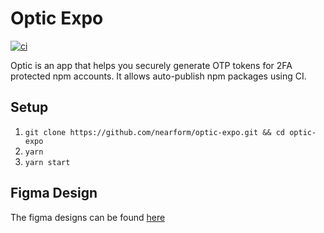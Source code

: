 # Optic Expo


[![ci](https://github.com/nearform/optic-expo/workflows/optic-expo-ci/badge.svg)](https://github.com/nearform/optic-expo/actions?query=workflow%3Aoptic-expo-ci)

Optic is an app that helps you securely generate OTP tokens for 2FA protected npm accounts. It allows auto-publish npm packages using CI.

## Setup
1. `git clone https://github.com/nearform/optic-expo.git && cd optic-expo`
2. `yarn`
3. `yarn start`

## Figma Design
The figma designs can be found [here](https://www.figma.com/file/xsPf6IIM9AevLN5gZlXM4q/Optic-(Copy)?node-id=9%3A0)
